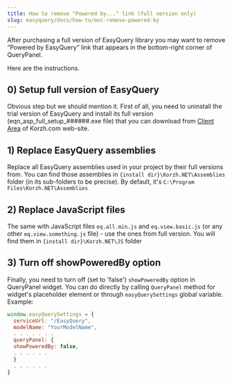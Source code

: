 ```yaml
---
title: How to remove "Powered by..." link (full version only)
slug: easyquery/docs/how-to/mvc-remove-powered-by
---
```



After purchasing a full version of EasyQuery library you may want to remove “Powered by EasyQuery” link that appears in the bottom-right corner of QueryPanel.

Here are the instructions.

## 0) Setup full version of EasyQuery

Obvious step but we should mention it. First of all, you need to uninstall the trial version of EasyQuery and install its full version (eqn_asp_full_setup_##_##_##.exe file) that you can download from [Client Area](//account) of Korzh.com web-site.

## 1) Replace EasyQuery assemblies

Replace all EasyQuery assemblies used in your project by their full versions from. You can find those assemblies in `{install dir}\Korzh.NET\Assemblies` folder (in its sub-folders to be precise). By default, it's `C:\Program Files\Korzh.NET\Assemblies`

## 2) Replace JavaScript files

The same with JavaScript files `eq.all.min.js` and `eq.view.basic.js` (or any other `eq.view.something.js` file) - use the ones from full version. You will find them in `{install dir}\Korzh.NET\JS` folder

## 3) Turn off showPoweredBy option

Finally, you need to turn off (set to 'false') `showPoweredBy` option in QueryPanel widget. You can do directly by calling `QueryPanel` method for widget's placeholder element or through `easyQuerySettings` global variable. Example: 

```js
window.easyQuerySettings = {
  serviceUrl: "/EasyQuery",
  modelName: "YourModelName", 
  . . . . . . .
  queryPanel: {
  showPoweredBy: false,
  . . . . . .
  }
  . . . . . .
}
```